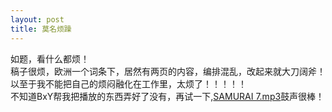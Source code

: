 ```yaml
---
layout: post
title: 莫名烦躁
---
```


<p>如题，看什么都烦！<br />
稿子很烦，欧洲一个词条下，居然有两页的内容，编排混乱，改起来就大刀阔斧！<br />
以至于我不能把自己的烦闷融化在工作里，太烦了！！！！！<br />
不知道BxY帮我把播放的东西弄好了没有，再试一下,<a id="p418" href="http://www.rijiben.org/wp-content/blogs/6/uploads//SAMURAI%207.mp3">SAMURAI 7.mp3</a>鼓声很棒！
</p>

